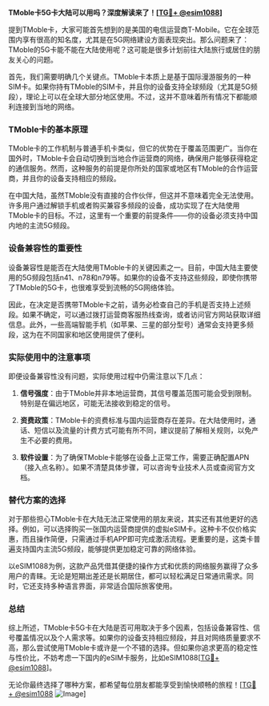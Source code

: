 **TMoble卡5G卡大陆可以用吗？深度解读来了！[[TG💪+ @esim1088](https://t.me/s/esim1088)]**

提到TMoble卡，大家可能首先想到的是美国的电信运营商T-Mobile。它在全球范围内享有很高的知名度，尤其是在5G网络建设方面表现突出。那么问题来了：TMoble的5G卡能不能在大陆使用呢？这可能是很多计划前往大陆旅行或居住的朋友关心的问题。

首先，我们需要明确几个关键点。TMoble卡本质上是基于国际漫游服务的一种SIM卡。如果你持有TMoble的SIM卡，并且你的设备支持全球频段（尤其是5G频段），理论上可以在全球大部分地区使用。不过，这并不意味着所有情况下都能顺利连接到当地的网络。

### TMoble卡的基本原理

TMoble卡的工作机制与普通手机卡类似，但它的优势在于覆盖范围更广。当你在国外时，TMoble卡会自动切换到当地合作运营商的网络，确保用户能够获得稳定的通信服务。然而，这种服务的前提是你所处的国家或地区有TMoble的合作运营商，并且你的设备支持相应的频段。

在中国大陆，虽然TMoble没有直接的合作伙伴，但这并不意味着完全无法使用。许多用户通过解锁手机或者购买兼容多频段的设备，成功实现了在大陆使用TMoble卡的目标。不过，这里有一个重要的前提条件——你的设备必须支持中国内地的主流5G频段。

### 设备兼容性的重要性

设备兼容性是能否在大陆使用TMoble卡的关键因素之一。目前，中国大陆主要使用的5G频段包括n41、n78和n79等。如果你的设备不支持这些频段，即使你携带了TMoble的5G卡，也很难享受到流畅的5G网络体验。

因此，在决定是否携带TMoble卡之前，请务必检查自己的手机是否支持上述频段。如果不确定，可以通过拨打运营商客服热线查询，或者访问官方网站获取详细信息。此外，一些高端智能手机（如苹果、三星的部分型号）通常会支持更多频段，这为在不同国家和地区使用提供了便利。

### 实际使用中的注意事项

即便设备兼容性没有问题，实际使用过程中仍需注意以下几点：

1. **信号强度**：由于TMoble并非本地运营商，其信号覆盖范围可能会受到限制。特别是在偏远地区，可能无法接收到稳定的信号。
   
2. **资费政策**：TMoble卡的资费标准与国内运营商存在差异。在大陆使用时，通话、短信以及流量的计费方式可能有所不同，建议提前了解相关规则，以免产生不必要的费用。

3. **软件设置**：为了确保TMoble卡能够在设备上正常工作，需要正确配置APN（接入点名称）。如果不清楚具体步骤，可以咨询专业技术人员或查阅官方文档。

### 替代方案的选择

对于那些担心TMoble卡在大陆无法正常使用的朋友来说，其实还有其他更好的选择。例如，可以选择购买一张国内运营商提供的虚拟eSIM卡。这种卡不仅价格实惠，而且操作简便，只需通过手机APP即可完成激活流程。更重要的是，这类卡普遍支持国内主流5G频段，能够提供更加稳定可靠的网络体验。

以eSIM1088为例，这款产品凭借其便捷的操作方式和优质的网络服务赢得了众多用户的青睐。无论是短期出差还是长期居住，都可以轻松满足日常通讯需求。同时，它还支持多种语言界面，非常适合国际旅客使用。

### 总结

综上所述，TMoble卡5G卡在大陆是否可用取决于多个因素，包括设备兼容性、信号覆盖情况以及个人需求等。如果你的设备支持相应频段，并且对网络质量要求不高，那么尝试使用TMoble卡或许是一个不错的选择。但如果你追求更高的稳定性与性价比，不妨考虑一下国内的eSIM卡服务，比如eSIM1088[[TG💪+ @esim1088](https://t.me/s/esim1088)]。

无论你最终选择了哪种方案，都希望每位朋友都能享受到愉快顺畅的旅程！[[TG💪+ @esim1088](https://t.me/s/esim1088) ![Image](https://i.postimg.cc/4NQfJmqS/Snipaste-2025-05-13-00-14-12.png)]